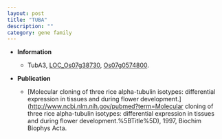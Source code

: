 ```yaml
---
layout: post
title: "TUBA"
description: ""
category: gene family
---
```


* **Information**  
    + TubA3, [LOC_Os07g38730](http://rice.uga.edu/cgi-bin/ORF_infopage.cgi?orf=LOC_Os07g38730), [Os07g0574800](http://rapdb.dna.affrc.go.jp/viewer/gbrowse_details/irgsp1?name=Os07g0574800).

* **Publication**  
    + [Molecular cloning of three rice alpha-tubulin isotypes: differential expression in tissues and during flower development.](http://www.ncbi.nlm.nih.gov/pubmed?term=Molecular cloning of three rice alpha-tubulin isotypes: differential expression in tissues and during flower development.%5BTitle%5D), 1997, Biochim Biophys Acta.


